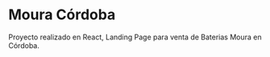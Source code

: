 # Moura Córdoba

Proyecto realizado en React, Landing Page para venta de Baterias Moura en Córdoba.
